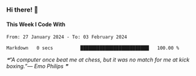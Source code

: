 ### Hi there! 👋

#### This Week I Code With
<!--START_SECTION:waka-->

```txt
From: 27 January 2024 - To: 03 February 2024

Markdown   0 secs          █████████████████████████   100.00 %
```

<!--END_SECTION:waka-->

<!--STARTS_HERE_QUOTE_README-->
<i>❝“A computer once beat me at chess, but it was no match for me at kick boxing.”— Emo Philips  ❞</i>
<!--ENDS_HERE_QUOTE_README-->
